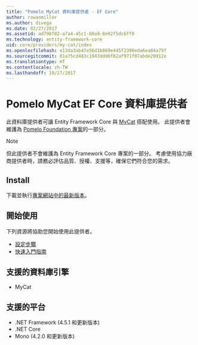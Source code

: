 ```yaml
---
title: "Pomelo MyCat 資料庫提供者 - EF Core"
author: rowanmiller
ms.author: divega
ms.date: 02/27/2017
ms.assetid: ad798f02-a7a4-45c1-b0a9-8e92f5dc6ff0
ms.technology: entity-framework-core
uid: core/providers/my-cat/index
ms.openlocfilehash: e13da3ab47e56d1b869e445f2398eda6ea84a79f
ms.sourcegitcommit: 01a75cd483c1943ddd6f82af971f07abde20912e
ms.translationtype: HT
ms.contentlocale: zh-TW
ms.lasthandoff: 10/27/2017
---
```

# <a name="pomelo-mycat-ef-core-database-provider"></a>Pomelo MyCat EF Core 資料庫提供者

此資料庫提供者可讓 Entity Framework Core 與 [MyCat](https://github.com/MyCATApache/Mycat-Server) 搭配使用。 此提供者會維護為 [Pomelo Foundation 專案](https://github.com/PomeloFoundation/Entity-Framework-Core-MyCat-Proxy)的一部分。

> [!NOTE]  
> 但此提供者不會維護為 Entity Framework Core 專案的一部分。 考慮使用協力廠商提供者時，請務必評估品質、授權、支援等，確保它們符合您的需求。

## <a name="install"></a>Install

下載並執行[專案網站中的最新版本](https://github.com/PomeloFoundation/Entity-Framework-Core-MyCat-Proxy/releases)。

## <a name="get-started"></a>開始使用

下列資源將協助您開始使用此提供者。
 * [設定步驟](https://github.com/aspnet/EntityFramework.Docs/issues/252)
 * [快速入門指南](https://www.youtube.com/watch?v=q0CXfFNtMZo)

## <a name="supported-database-engines"></a>支援的資料庫引擎

* MyCat

## <a name="supported-platforms"></a>支援的平台

* .NET Framework (4.5.1 和更新版本)
* .NET Core
* Mono (4.2.0 和更新版本)
